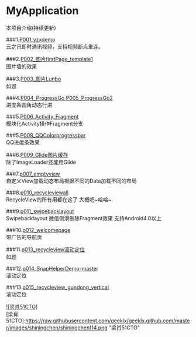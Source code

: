 # MyApplication
本项目介绍(持续更新)

###1.[P001_yzxdemo](http://liangxiao.blog.51cto.com/ "悬停显示")  
云之讯即时通讯视频，支持视频断点重连。

###2.[P002_图片firstPage_template1](http://liangxiao.blog.51cto.com/ "悬停显示")  
图片墙的效果

###3.[P003_图片Lunbo](http://liangxiao.blog.51cto.com/3626612/1554355 "悬停显示")  
如题

###4.[P004_ProgressGo P005_ProgressGo2](http://blog.csdn.net/lv_fq/article/details/51762209 "悬停显示")  
进度条圆角动态行进

###5.[P006_Activity_Fragment](http://liangxiao.blog.51cto.com/3626612/1854964 "悬停显示")  
模块化Activity操作Fragment分支

###5.[P008_QQColorprogressbar](http://liangxiao.blog.51cto.com/3626612/1851154 "悬停显示")  
QQ进度条效果

###6.[P009_Glide图片缓存](http://liangxiao.blog.51cto.com/3626612/1852346 "悬停显示")  
除了ImageLoader还能用Glide

###7.[p007_emptyview](http://liangxiao.blog.51cto.com/3626612/1851105 "悬停显示")  
自定义View加载动态布局根据不同的Data加载不同的布局

###8.[p010_recycleviewall](http://liangxiao.blog.51cto.com/3626612/1855928 "悬停显示")  
RecycleView的所有用都在这了 大概吧~哈哈~.

###9.[p011_swipebacklayout](http://liangxiao.blog.51cto.com/3626612/1856646 "悬停显示")  
Swipebacklayout 微信侧滑删除Fragment效果 支持Android4.0以上

###10.[p012_welcomepage](http://liangxiao.blog.51cto.com/3626612/1868627 "悬停显示")  
带广告的导航页

###11.[p013_recycleview滚动定位](http://liangxiao.blog.51cto.com/ "悬停显示")  
如题

###12.[p014_SnapHelperDemo-master](http://liangxiao.blog.51cto.com/ "悬停显示")  
滚动定位

###13.[p015_recycleview_gundong_vertical](http://liangxiao.blog.51cto.com/ "悬停显示")  
滚动定位

[![梁肖51CTO]](http://liangxiao.blog.51cto.com/)  
[梁肖51CTO]:https://raw.githubusercontent.com/geeklx/geeklx.github.com/master/images/shiningchen/shiningchen114.png "梁肖51CTO" 

